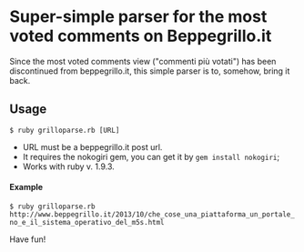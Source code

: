 # Super-simple parser for the most voted comments on Beppegrillo.it

Since the most voted comments view ("commenti più votati") has been discontinued from beppegrillo.it, this simple parser is to, somehow, bring it back.

## Usage
`$ ruby grilloparse.rb [URL]`   

* URL must be a beppegrillo.it post url.
* It requires the nokogiri gem, you can get it by `gem install nokogiri`;
* Works with ruby v. 1.9.3.

#### Example
`$ ruby grilloparse.rb http://www.beppegrillo.it/2013/10/che_cose_una_piattaforma_un_portale_no_e_il_sistema_operativo_del_m5s.html`   

Have fun!